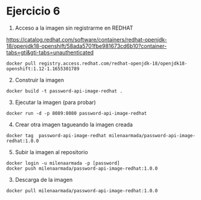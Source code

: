 # Ejercicio 6


1. Acceso a la imagen sin registrarme en REDHAT

https://catalog.redhat.com/software/containers/redhat-openjdk-18/openjdk18-openshift/58ada5701fbe981673cd6b10?container-tabs=gti&gti-tabs=unauthenticated

```
docker pull registry.access.redhat.com/redhat-openjdk-18/openjdk18-openshift:1.12-1.1655301789
```

2. Construir la imagen

```
docker build -t password-api-image-redhat .
```

3. Ejecutar la imagen (para probar)

```
docker run -d -p 8089:8080 password-api-image-redhat
```

4. Crear otra imagen tagueando la imagen creada

```
docker tag  password-api-image-redhat milenaarmada/password-api-image-redhat:1.0.0
```

5. Subir la imagen al repositorio

```
docker login -u milenaarmada -p [password]
docker push milenaarmada/password-api-image-redhat:1.0.0
```

3. Descarga de la imagen

```
docker pull milenaarmada/password-api-image-redhat:1.0.0
```


